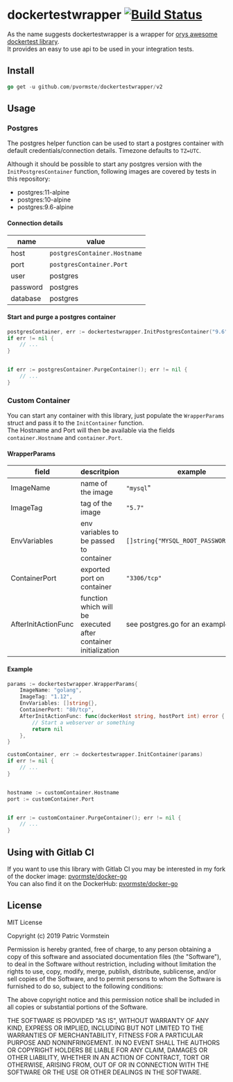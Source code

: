 # dockertestwrapper [![Build Status](https://travis-ci.org/pvormste/dockertestwrapper.svg?branch=master)](https://travis-ci.org/pvormste/dockertestwrapper)

As the name suggests dockertestwrapper is a wrapper for [orys awesome dockertest library](https://github.com/ory/dockertest).  
It provides an easy to use api to be used in your integration tests.

## Install

```go
go get -u github.com/pvormste/dockertestwrapper/v2
```

## Usage

### Postgres

The postgres helper function can be used to start a postgres container with default credentials/connection details.
Timezone defaults to `TZ=UTC`.

Although it should be possible to start any postgres version with the `InitPostgresContainer` function, following
images are covered by tests in this repository:
  - postgres:11-alpine
  - postgres:10-alpine
  - postgres:9.6-alpine

#### Connection details

| name | value |
| -----| ----- |
| host | `postgresContainer.Hostname` |
| port | `postgresContainer.Port` |
| user | postgres |
| password | postgres |
| database | postgres |

#### Start and purge a postgres container

```go
postgresContainer, err := dockertestwrapper.InitPostgresContainer("9.6")
if err != nil {
	// ...
}


if err := postgresContainer.PurgeContainer(); err != nil {
	// ...
}
```

### Custom Container 

You can start any container with this library, just populate the `WrapperParams` struct and pass it to the `InitContainer` function.  
The Hostname and Port will then be available via the fields `container.Hostname` and `container.Port`.

#### WrapperParams

| field | descritpion | example |
| ----- | ----------- | ------- |
| ImageName | name of the image | `"mysql`" |
| ImageTag | tag of the image | `"5.7"` |
| EnvVariables | env variables to be passed to container | `[]string{"MYSQL_ROOT_PASSWORD=mysql"}` |
| ContainerPort | exported port on container | `"3306/tcp"` |
| AfterInitActionFunc | function which will be executed after container initialization | see postgres.go for an example |

#### Example

```go
params := dockertestwrapper.WrapperParams{
	ImageName: "golang",
	ImageTag: "1.12",
	EnvVariables: []string{},
	ContainerPort: "80/tcp",
	AfterInitActionFunc: func(dockerHost string, hostPort int) error {
		// Start a webserver or something
		return nil
	},
}

customContainer, err := dockertestwrapper.InitContainer(params)
if err != nil {
	// ...
}


hostname := customContainer.Hostname
port := customContainer.Port


if err := customContainer.PurgeContainer(); err != nil {
	// ...
}
```

## Using with Gitlab CI

If you want to use this library with Gitlab CI you may be interested in my fork of the
docker image: [pvormste/docker-go](https://github.com/pvormste/docker)  
You can also find it on the DockerHub: [pvormste/docker-go](https://hub.docker.com/r/pvormste/docker-go)


## License

MIT License

Copyright (c) 2019 Patric Vormstein

Permission is hereby granted, free of charge, to any person obtaining a copy
of this software and associated documentation files (the "Software"), to deal
in the Software without restriction, including without limitation the rights
to use, copy, modify, merge, publish, distribute, sublicense, and/or sell
copies of the Software, and to permit persons to whom the Software is
furnished to do so, subject to the following conditions:

The above copyright notice and this permission notice shall be included in all
copies or substantial portions of the Software.

THE SOFTWARE IS PROVIDED "AS IS", WITHOUT WARRANTY OF ANY KIND, EXPRESS OR
IMPLIED, INCLUDING BUT NOT LIMITED TO THE WARRANTIES OF MERCHANTABILITY,
FITNESS FOR A PARTICULAR PURPOSE AND NONINFRINGEMENT. IN NO EVENT SHALL THE
AUTHORS OR COPYRIGHT HOLDERS BE LIABLE FOR ANY CLAIM, DAMAGES OR OTHER
LIABILITY, WHETHER IN AN ACTION OF CONTRACT, TORT OR OTHERWISE, ARISING FROM,
OUT OF OR IN CONNECTION WITH THE SOFTWARE OR THE USE OR OTHER DEALINGS IN THE
SOFTWARE.